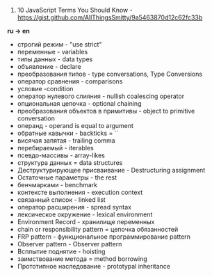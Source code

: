 1) 10 JavaScript Terms You Should Know - https://gist.github.com/AllThingsSmitty/9a5463870d12c62fc33b

**ru -> en**

- строгий режим - "use strict"
- переменные - variables
- типы данных - data types
- объявление - declare
- преобразования типов - type conversations, Type Conversions
- оператор сравнения - comparisons
- условие -condition
- оператор нулевого слияния - nullish coalescing operator
- опциональная цепочка - optional chaining
- преобразования объектов в примитивы - object to primitive conversation
- операнд - operand is equal to argument
- обратные кавычки - backticks = ``
- висячая запятая - trailing comma
- перебираемый - iterables
- псевдо-массивы - array-likes
- структура данных = data structures
- Деструктурирующее присваивание - Destructuring assignment
- Остаточные параметры - the rest
- бенчмарками - benchmark
- контексте выполнения - execution context
- связанный список - linked list
- оператор расширения - spread syntax
- лексическое окружение - lexical environment
- Environment Record - хранилище переменных
- chain or responsibility pattern = цепочка обязанностей
- FRP pattern - функциональное программирование pattern
- Observer pattern - Observer pattern
- Всплытие поднятие - hoisting
- заимствование метода = method borrowing
- Прототипное наследование - prototypal inheritance
